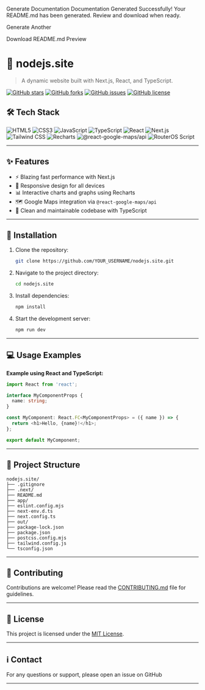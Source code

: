 Generate Documentation
Documentation Generated Successfully!
Your README.md has been generated. Review and download when ready.

Generate Another

Download
README.md Preview
# 🚀 nodejs.site

> A dynamic website built with Next.js, React, and TypeScript.

[![GitHub stars](https://img.shields.io/github/stars/YOUR_USERNAME/nodejs.site?style=social)](https://github.com/YOUR_USERNAME/nodejs.site/stargazers)
[![GitHub forks](https://img.shields.io/github/forks/YOUR_USERNAME/nodejs.site?style=social)](https://github.com/YOUR_USERNAME/nodejs.site/network)
[![GitHub issues](https://img.shields.io/github/issues/YOUR_USERNAME/nodejs.site)](https://github.com/YOUR_USERNAME/nodejs.site/issues)
[![GitHub license](https://img.shields.io/github/license/YOUR_USERNAME/nodejs.site)](LICENSE)


## 🛠️ Tech Stack

![HTML5](https://img.shields.io/badge/HTML5-E34F26?style=for-the-badge&logo=html5&logoColor=white)
![CSS3](https://img.shields.io/badge/CSS3-1572B6?style=for-the-badge&logo=css3&logoColor=white)
![JavaScript](https://img.shields.io/badge/JavaScript-F7DF1E?style=for-the-badge&logo=javascript&logoColor=black)
![TypeScript](https://img.shields.io/badge/TypeScript-007ACC?style=for-the-badge&logo=typescript&logoColor=white)
![React](https://img.shields.io/badge/React-20232A?style=for-the-badge&logo=react&logoColor=61DAFB)
![Next.js](https://img.shields.io/badge/Next.js-000000?style=for-the-badge&logo=next.js&logoColor=white)
![Tailwind CSS](https://img.shields.io/badge/Tailwind_CSS-38B2AC?style=for-the-badge&logo=tailwind-css&logoColor=white)
![Recharts](https://img.shields.io/badge/Recharts-007bff?style=for-the-badge&logo=recharts)
![@react-google-maps/api](https://img.shields.io/badge/@react--google--maps/api-red?style=for-the-badge)
![RouterOS Script](https://img.shields.io/badge/RouterOS-Script-blue?style=for-the-badge)


---

## ✨ Features

* ⚡ Blazing fast performance with Next.js
* 📱 Responsive design for all devices
* 📊 Interactive charts and graphs using Recharts
* 🗺️ Google Maps integration via `@react-google-maps/api`
* 🔧  Clean and maintainable codebase with TypeScript


---

## 🚀 Installation

1. Clone the repository:
   ```bash
   git clone https://github.com/YOUR_USERNAME/nodejs.site.git
   ```
2. Navigate to the project directory:
   ```bash
   cd nodejs.site
   ```
3. Install dependencies:
   ```bash
   npm install
   ```
4. Start the development server:
   ```bash
   npm run dev
   ```


---

## 💻 Usage Examples

**Example using React and TypeScript:**

```typescript jsx
import React from 'react';

interface MyComponentProps {
  name: string;
}

const MyComponent: React.FC<MyComponentProps> = ({ name }) => {
  return <h1>Hello, {name}!</h1>;
};

export default MyComponent;
```

---

## 📁 Project Structure

```
nodejs.site/
├── .gitignore
├── .next/
├── README.md
├── app/
├── eslint.config.mjs
├── next-env.d.ts
├── next.config.ts
├── out/
├── package-lock.json
├── package.json
├── postcss.config.mjs
├── tailwind.config.js
└── tsconfig.json
```


---

## 🤝 Contributing

Contributions are welcome! Please read the [CONTRIBUTING.md](CONTRIBUTING.md) file for guidelines.


---

## 📄 License

This project is licensed under the [MIT License](LICENSE).


---

## ℹ️ Contact

For any questions or support, please open an issue on GitHub 


---
